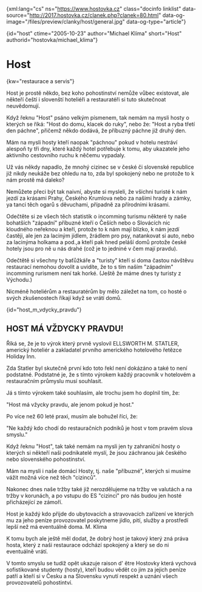 
{xml:lang="cs" ns="https://www.hostovka.cz" class="docinfo linklist" data-source="http://2017.hostovka.cz/clanek.php?clanek=80.html" data-og-image="/files/preview/clanky/host/general.jpg" data-og-type="article"}

{id="host" ctime="2005-10-23" author="Michael Klíma" short="Host" authorid="hostovka/michael_klima"}

# Host

{kw="restaurace a servis"}

Host je prostě někdo, bez koho pohostinství nemůže vůbec existovat, ale někteří čeští i slovenští hoteliéři a restauratéři si tuto skutečnoat neuvědomují.

Když řeknu "Host" psáno velkým písmenem, tak nemám na mysli hosty o kterých se říká: "Host do domu, klacek do ruky", nebo že: "Host a ryba třetí den páchne", přičemž někdo dodává, že příbuzný páchne již druhý den.

Mám na mysli hosty kteří naopak "páchnou" pokud v hotelu nestráví alespoň ty tři dny, které každý hotel potřebuje k tomu, aby ukazatele jeho aktivního cestovního ruchu k něčemu vypadaly.

Už vás někdy napadlo, že mnohý cizinec se v české či slovenské republice již nikdy neukáže bez ohledu na to, zda byl spokojený nebo ne protože to k nám prostě má daleko?

Nemůžete přeci být tak naivní, abyste si mysleli, že všichni turisté k nám jezdí za krásami Prahy, Českého Krumlova nebo za našimi hrady a zámky, ya tanci těch ogarů s děvuchami, případně za přírodními krásami.

Odečtěte si ze všech těch statistik o incomming turismu některé ty naše bohatších "západní" příbuzné kteří o Češích nebo o Slovácích nic kloudného neřeknou a kteří, protože to k nám mají blízko, k nám jezdí častěji, ale jen za laciným jídlem, žrádlem pro psy, natankovat si auto, nebo za lacinýma holkama a pod.,a kteří pak hned peláší domů protože české hotely jsou pro ně u nás drahé (což je to jedniné v čem mají pravdu).

Odečtětě si všechny ty baťůžkáře a "turisty" kteří si doma častou návštěvu restaurací nemohou dovolit a uvidíte, že to s tím naším "západním" incomming rurismem není tak horké. (Ještě že máme dnes ty turisty z Východu.)

Nicméně hoteliérům a restauratérům by mělo záležet na tom, co hosté o svých zkušenostech říkají když se vrátí domů.

{id="host\_m\_vdycky_pravdu"}

## HOST MÁ VŽDYCKY PRAVDU!

Říká se, že je to výrok který prvně vyslovil ELLSWORTH M. STATLER, americký hoteliér a zakladatel prvního amerického hotelového řetězce Holiday Inn.

Zda Statler byl skutečně první kdo toto řekl není dokázáno a také to není podstatné. Podstatné je, že s tímto výrokem každý pracovník v hotelovém a restauračním průmyslu musí souhlasit.

Já s tímto výrokem také souhlasím, ale trochu jsem ho doplnil tím, že:

"Host má vžycky pravdu, ale jenom pokud je host."

Po více než 60 leté praxi, musím ale bohužel říci, že:

"Ne každý kdo chodí do restauračních podniků je host v tom pravém slova smyslu."

Když řeknu "Host", tak také nemám na mysli jen ty zahraniční hosty o kterých si někteří naši podnikatelé myslí, že jsou záchranou jak českého nebo slovenského pohostinství.

Mám na mysli i naše domácí Hosty, tj. naše "příbuzné", kterých si musíme vážit možná více než těch "cizinců".

Nakonec dnes naše tržby také již nerozdělujeme na tržby ve valutách a na tržby v korunách, a po vstupu do ES "cizinci" pro nás budou jen hosté přicházející ze zámoří.

Host je každý kdo přijde do ubytovacích a stravovacích zařízení ve kterých mu za jeho peníze provozovatel poskytneme jídlo, pití, služby a prostředí lepší než má eventuálně doma. M. Klima

K tomu bych ale ještě měl dodat, že dobrý host je takový který zná práva hosta, který z naši restaurace odchází spokojený a který se do ni eventuálně vrátí.

V tomto smyslu se tudíž opět ukazuje raison d' être Hostovky která vychová sofistikované studenty (hosty), kteří budou vědět co jim za jejich peníze patří a kteří si v Česku a na Slovensku vynutí respekt a uznání všech provozovatelů pohostintví.

